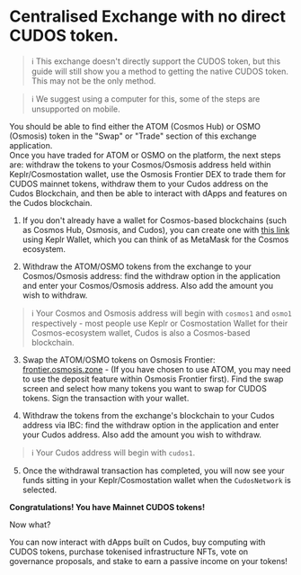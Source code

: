 # Centralised Exchange with no direct CUDOS token.
> ℹ️ This exchange doesn't directly support the CUDOS token, but this guide will still show you a method to getting the native CUDOS token. This may not be the only method.

> ℹ️ We suggest using a computer for this, some of the steps are unsupported on mobile.

You should be able to find either the ATOM (Cosmos Hub) or OSMO (Osmosis) token in the "Swap" or "Trade" section of this exchange application.  
Once you have traded for ATOM or OSMO on the platform, the next steps are: withdraw the tokens to your Cosmos/Osmosis address held within Keplr/Cosmostation wallet, use the Osmosis Frontier DEX to trade them for CUDOS mainnet tokens, withdraw them to your Cudos address on the Cudos Blockchain, and then be able to interact with dApps and features on the Cudos blockchain.

1. If you don't already have a wallet for Cosmos-based blockchains (such as Cosmos Hub, Osmosis, and Cudos), you can create one with [this link](../minidoc/keplr-create.md) using Keplr Wallet, which you can think of as MetaMask for the Cosmos ecosystem.

2. Withdraw the ATOM/OSMO tokens from the exchange to your Cosmos/Osmosis address: find the withdraw option in the application and enter your Cosmos/Osmosis address. Also add the amount you wish to withdraw.
> ℹ️ Your Cosmos and Osmosis address will begin with `cosmos1` and `osmo1` respectively - most people use Keplr or Cosmostation Wallet for their Cosmos-ecosystem wallet, Cudos is also a Cosmos-based blockchain.

3. Swap the ATOM/OSMO tokens on Osmosis Frontier: [frontier.osmosis.zone](https://frontier.osmosis.zone/) - (If you have chosen to use ATOM, you may need to use the deposit feature within Osmosis Frontier first). Find the swap screen and select how many tokens you want to swap for CUDOS tokens. Sign the transaction with your wallet.  

4. Withdraw the tokens from the exchange's blockchain to your Cudos address via IBC: find the withdraw option in the application and enter your Cudos address. Also add the amount you wish to withdraw.
> ℹ️ Your Cudos address will begin with `cudos1`.

5. Once the withdrawal transaction has completed, you will now see your funds sitting in your Keplr/Cosmostation wallet when the `CudosNetwork` is selected.


**Congratulations! You have Mainnet CUDOS tokens!**

Now what?

You can now interact with dApps built on Cudos, buy computing with CUDOS tokens, purchase tokenised infrastructure NFTs, vote on governance proposals, and stake to earn a passive income on your tokens!